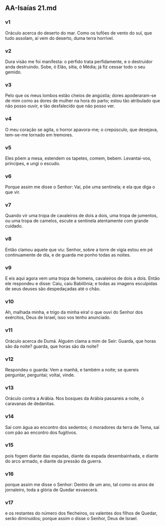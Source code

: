 ## AA-Isaías 21.md
### v1
 Oráculo acerca do deserto do mar. Como os tufões de vento do sul, que tudo assolam, aí vem do deserto, duma terra horrível.
### v2
 Dura visão me foi manifesta: o pérfido trata perfidamente, e o destruidor anda destruindo. Sobe, ó Elão, sitia, ó Média; já fiz cessar todo o seu gemido.
### v3
 Pelo que os meus lombos estão cheios de angústia; dores apoderaram-se de mim como as dores de mulher na hora do parto; estou tão atribulado que não posso ouvir, e tão desfalecido que não posso ver.
### v4
 O meu coração se agita, o horror apavora-me; o crepúsculo, que desejava, tem-se-me tornado em tremores.
### v5
 Eles põem a mesa, estendem os tapetes, comem, bebem. Levantai-vos, príncipes, e ungi o escudo.
### v6
 Porque assim me disse o Senhor: Vai, põe uma sentinela; e ela que diga o que vir.
### v7
 Quando vir uma tropa de cavaleiros de dois a dois, uma tropa de jumentos, ou uma tropa de camelos, escute a sentinela atentamente com grande cuidado.
### v8
 Então clamou aquele que viu: Senhor, sobre a torre de vigia estou em pé continuamente de dia, e de guarda me ponho todas as noites.
### v9
 E eis aqui agora vem uma tropa de homens, cavaleiros de dois a dois. Então ele respondeu e disse: Caiu, caiu Babilônia; e todas as imagens esculpidas de seus deuses são despedaçadas até o chão.
### v10
 Ah, malhada minha, e trigo da minha eira! o que ouvi do Senhor dos exércitos, Deus de Israel, isso vos tenho anunciado.
### v11
 Oráculo acerca de Dumá. Alguém clama a mim de Seir: Guarda, que horas são da noite? guarda, que horas são da noite?
### v12
 Respondeu o guarda: Vem a manhã, e também a noite; se quereis perguntar, perguntai; voltai, vinde.
### v13
 Oráculo contra a Arábia. Nos bosques da Arábia passareis a noite, ó caravanas de dedanitas.
### v14
 Saí com água ao encontro dos sedentos; ó moradores da terra de Tema, saí com pão ao encontro dos fugitivos.
### v15
 pois fogem diante das espadas, diante da espada desembainhada, e diante do arco armado, e diante da pressão da guerra.
### v16
 porque assim me disse o Senhor: Dentro de um ano, tal como os anos de jornaleiro, toda a glória de Quedar esvaecerá.
### v17
 e os restantes do número dos flecheiros, os valentes dos filhos de Quedar, serão diminuídos; porque assim o disse o Senhor, Deus de Israel.

